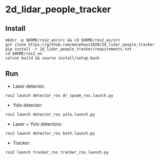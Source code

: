 # 2d_lidar_people_tracker

## Install
```
mkdir -p $HOME/ros2_ws/src && cd $HOME/ros2_ws/src
git clone https://github.com/morpheus1820/2d_lidar_people_tracker
pip install -r 2d_lidar_people_tracker/requirements.txt
cd $HOME/ros2_ws` 
colcon build && source install/setup.bash
```

## Run
- Laser detector:

`ros2 launch detector_ros dr_spaam_ros.launch.py`

- Yolo detector:

`ros2 launch detector_ros yolo.launch.py`

- Laser + Yolo detectors:

`ros2 launch detector_ros both.launch.py`

- Tracker:

`ros2 launch tracker_ros tracker_ros.launch.py`
